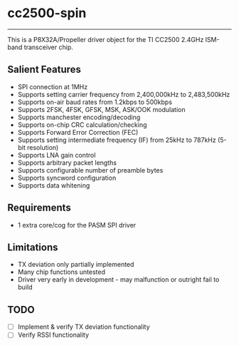 # cc2500-spin 
-------------

This is a P8X32A/Propeller driver object for the TI CC2500 2.4GHz ISM-band transceiver chip.

## Salient Features

* SPI connection at 1MHz
* Supports setting carrier frequency from 2,400,000kHz to 2,483,500kHz
* Supports on-air baud rates from 1.2kbps to 500kbps
* Supports 2FSK, 4FSK, GFSK, MSK, ASK/OOK modulation
* Supports manchester encoding/decoding
* Supports on-chip CRC calculation/checking
* Supports Forward Error Correction (FEC)
* Supports setting intermediate frequency (IF) from 25kHz to 787kHz (5-bit resolution)
* Supports LNA gain control
* Supports arbitrary packet lengths
* Supports configurable number of preamble bytes
* Supports syncword configuration
* Supports data whitening

## Requirements

* 1 extra core/cog for the PASM SPI driver

## Limitations

* TX deviation only partially implemented
* Many chip functions untested
* Driver very early in development - may malfunction or outright fail to build

## TODO

- [ ] Implement & verify TX deviation functionality
- [ ] Verify RSSI functionality
